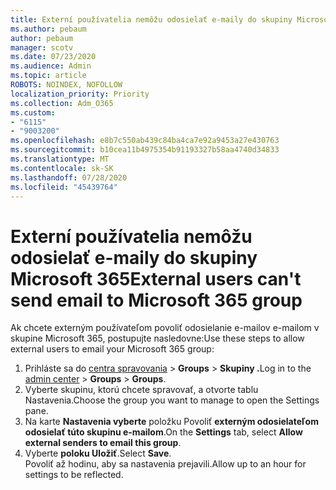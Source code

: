 ```yaml
---
title: Externí používatelia nemôžu odosielať e-maily do skupiny Microsoft 365
ms.author: pebaum
author: pebaum
manager: scotv
ms.date: 07/23/2020
ms.audience: Admin
ms.topic: article
ROBOTS: NOINDEX, NOFOLLOW
localization_priority: Priority
ms.collection: Adm_O365
ms.custom:
- "6115"
- "9003200"
ms.openlocfilehash: e8b7c550ab439c84ba4ca7e92a9453a27e430763
ms.sourcegitcommit: b10cea11b4975354b91193327b58aa4740d34833
ms.translationtype: MT
ms.contentlocale: sk-SK
ms.lasthandoff: 07/28/2020
ms.locfileid: "45439764"
---
```

# <a name="external-users-cant-send-email-to-microsoft-365-group"></a><span data-ttu-id="175be-102">Externí používatelia nemôžu odosielať e-maily do skupiny Microsoft 365</span><span class="sxs-lookup"><span data-stu-id="175be-102">External users can't send email to Microsoft 365 group</span></span>

<span data-ttu-id="175be-103">Ak chcete externým používateľom povoliť odosielanie e-mailov e-mailom v skupine Microsoft 365, postupujte nasledovne:</span><span class="sxs-lookup"><span data-stu-id="175be-103">Use these steps to allow external users to email your Microsoft 365 group:</span></span>

1. <span data-ttu-id="175be-104">Prihláste sa do [centra spravovania](https://admin.microsoft.com/)  >  **Groups**  >  **Skupiny .**</span><span class="sxs-lookup"><span data-stu-id="175be-104">Log in to the [admin center](https://admin.microsoft.com/) > **Groups** > **Groups**.</span></span>
2. <span data-ttu-id="175be-105">Vyberte skupinu, ktorú chcete spravovať, a otvorte tablu Nastavenia.</span><span class="sxs-lookup"><span data-stu-id="175be-105">Choose the group you want to manage to open the Settings pane.</span></span>
3. <span data-ttu-id="175be-106">Na karte **Nastavenia vyberte** položku Povoliť **externým odosielateľom odosielať túto skupinu e-mailom**.</span><span class="sxs-lookup"><span data-stu-id="175be-106">On the **Settings** tab, select **Allow external senders to email this group**.</span></span>
4. <span data-ttu-id="175be-107">Vyberte **poloku Uložiť**.</span><span class="sxs-lookup"><span data-stu-id="175be-107">Select **Save**.</span></span></br>
    <span data-ttu-id="175be-108">Povoliť až hodinu, aby sa nastavenia prejavili.</span><span class="sxs-lookup"><span data-stu-id="175be-108">Allow up to an hour for settings to be reflected.</span></span> 
